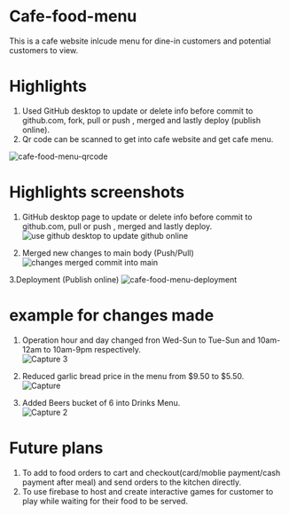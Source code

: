# Cafe-food-menu
This is a cafe website inlcude menu for dine-in customers and potential customers to view.

# Highlights
1. Used GitHub desktop to update or delete info before commit to github.com, fork,  pull or push , merged and lastly deploy (publish online).<br>
2. Qr code can be scanned to get into cafe website and get cafe menu.<br>

![cafe-food-menu-qrcode](https://user-images.githubusercontent.com/81385413/124371248-7929bd00-dcb2-11eb-9794-155b46910232.PNG)



# Highlights screenshots
1. GitHub desktop page to update or delete info before commit to github.com, pull or push , merged and lastly deploy.<br>
![use github desktop to update github online](https://user-images.githubusercontent.com/81385413/124370978-af197200-dcaf-11eb-8e8f-1d437d8c672b.PNG)


2. Merged new changes to main body (Push/Pull)
![changes merged commit into main](https://user-images.githubusercontent.com/81385413/124371054-ad03e300-dcb0-11eb-87f6-a3207a402c5a.PNG)

3.Deployment (Publish online)
![cafe-food-menu-deployment](https://user-images.githubusercontent.com/81385413/124371027-71691900-dcb0-11eb-8a87-ebf48b49db69.PNG)

# example for changes made
1. Operation hour and day changed fron Wed-Sun to Tue-Sun and 10am-12am to 10am-9pm respectively. <br>
![Capture 3](https://user-images.githubusercontent.com/81385413/124371701-efc8b980-dcb6-11eb-8343-af3cc67d41b1.PNG)

2. Reduced garlic bread price in the menu from $9.50 to $5.50. <br>
![Capture](https://user-images.githubusercontent.com/81385413/124371710-ffe09900-dcb6-11eb-9233-2ddb4aba38b9.PNG)


3. Added Beers bucket of 6 into Drinks Menu. <br>
![Capture 2](https://user-images.githubusercontent.com/81385413/124371713-0242f300-dcb7-11eb-89a5-1b32e832a179.PNG)

# Future plans 
1. To add to food orders to cart and checkout(card/moblie payment/cash payment after meal) and send orders to the kitchen directly.<br>
2. To use firebase to host and create interactive games for customer to play while waiting for their food to be served. <br>




